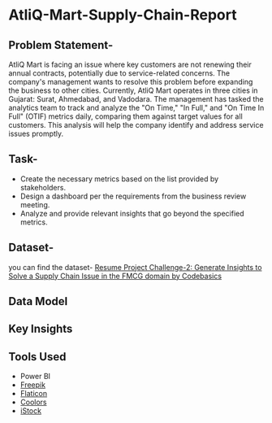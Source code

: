 # AtliQ-Mart-Supply-Chain-Report
## Problem Statement-
AtliQ Mart is facing an issue where key customers are not renewing their annual contracts, potentially due to service-related concerns. The company's management wants to resolve this problem before expanding the business to other cities. Currently, AtliQ Mart operates in three cities in Gujarat: Surat, Ahmedabad, and Vadodara. The management has tasked the analytics team to track and analyze the "On Time," "In Full," and "On Time In Full" (OTIF) metrics daily, comparing them against target values for all customers. This analysis will help the company identify and address service issues promptly.

## Task-
  * Create the necessary metrics based on the list provided by stakeholders.
  * Design a dashboard per the requirements from the business review meeting.
  * Analyze and provide relevant insights that go beyond the specified metrics.

## Dataset-
  you can find the dataset- [Resume Project Challenge-2: Generate Insights to Solve a Supply Chain Issue in the FMCG domain by Codebasics](https://codebasics.io/challenge/codebasics-resume-project-challenge)
  
## Data Model
## Key Insights
## Tools Used
  * Power BI
  * [Freepik](https://www.freepik.com/)
  * [Flaticon](https://www.flaticon.com/)
  * [Coolors](https://coolors.co/palettes/trending)
  * [iStock](https://www.istockphoto.com/)
